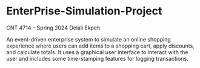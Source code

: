 # EnterPrise-Simulation-Project
CNT 4714 – Spring 2024
Delali Ekpeh

 An event-driven enterprise system to simulate an online shopping experience where users can add items to a shopping cart, apply discounts, and calculate totals. It uses a graphical user interface to interact with the user and includes some time-stamping features for logging transactions.
